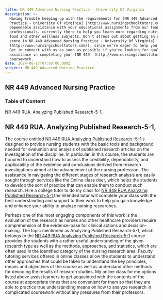 ```yaml
---
title: NR 449 Advanced Nursing Practice - University Of Virginia
description: >-
  Having trouble keeping up with the requirements for [NR 449 Advanced Nursing
  Practice - University Of Virginia] (http://www.nursingschooltutors.com/) Get
  dependable assistance with your educational assignments from our team of
  professionals. currently there to help you learn more regarding nutritious
  food and other wellness subjects. Don't stress out about getting an acceptable
  score in NR 449 Advanced Nursing Practice - University Of Virginia]
  (http://www.nursingschooltutors.com/), since we're eager to help you flourish.
  Get in connect with us as soon as possible if you're looking for qualified
  assistance in completing your [NR 449] (http://www.nursingschooltutors.com/)
  coursework.
date: 2024-06-17T07:00:00.000Z
subject: NR 449 Advanced Nursing Practice
---
```


## **NR 449 Advanced Nursing Practice**

### Table of Content

NR 449 RUA. Analyzing Published Research-5-1,

## **NR 449 RUA. Analyzing Published Research-5-1,**

The course entitled [NR 449 RUA Analyzing Published Research -5-1](https://www.nursing.virginia.edu/)is designed to provide nursing students with the basic tools and background needed for evaluation and analysis of published research articles on the investigation
of the discipline. In particular, in this course, the students are honored to understand how to assess the credibility, dependability, and applicability of the evidence and conclusions derived from research investigations aimed at the
advancement of the nursing profession. The assistance in navigating the different stages of research analysis are easily sought through services like the Online class doer, which helps the students to develop the sort of practice that can enable them to conduct such research. Hire a college tutor to do my class for [NR 449 RUA Analyzing Published Research-5-1,](https://www.nursing.virginia.edu/)the intended tutor will complete your class with the best understanding and support to their work to help you gain knowledge and enhance your ability to analyze nursing researches.

Perhaps one of the most engaging components of this work is the evaluation of the research as nurses and other healthcare providers require comprehension of the evidence-base for clinical actions and decision-making. The topic mentioned as Analyzing Published Research-5-1, which belongs to the [NR 449 RUA Analyzing Published Research-5-1](https://www.nursing.virginia.edu/) course provides the students with a rather useful understanding of the given research type as well as the methods, approaches, and statistics, which are often used in the identified category of the nursing research area. Faculty tutoring services offered in online classes allow the students to understand other approaches that could be taken to understand the key principles, means and objectives of the course as well as understand other methods for decoding the results of research studies. My online class for me options listed above assist learners to get acquainted with the contents of the course at appropriate times that are convenient for them so that they are able to practice true understanding means on how to analyze research in complicated coursework without any pressures from their professors.
